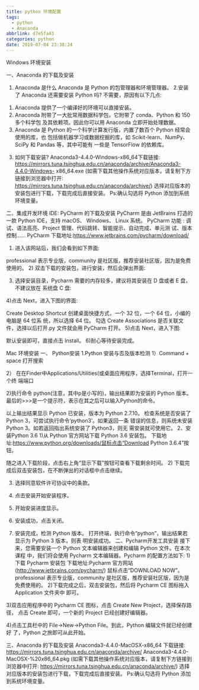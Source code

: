 ```yaml
---
title: python 环境配置
tags:
  - python
  - Anaconda
abbrlink: d7e5fa43
categories: python
date: 2019-07-04 23:38:24
---
```

Windows 环境安装

一、Anaconda 的下载及安装
1. Anaconda 是什么
Anaconda 是 Python 的包管理器和环境管理器。
2.安装了 Anaconda 还需要安装 Python 吗?
不需要，原因有以下几点:
1) Anaconda 提供了一个编译好的环境可以直接安装。
2) Anaconda 附带了一大批常用数据科学包，它附带了 conda、Python 和 150 多个科学包 及其依赖项。因此你可以用 Anaconda 立即开始处理数据。
3) Anaconda 是 Python 的一个科学计算发行版，内置了数百个 Python 经常会使用的库，也 包括做机器学习或数据挖掘的库，如 Scikit-learn、NumPy、SciPy 和 Pandas 等，其中可能有 一些是 TensorFlow 的依赖库。
3. 如何下载安装?
Anaconda3-4.4.0-Windows-x86_64下载链接:
https://mirrors.tuna.tsinghua.edu.cn/anaconda/archive/Anaconda3-4.4.0-Windows-
x86_64.exe
(如需下载其他操作系统对应版本，请复制下方链接到浏览器中打开: https://mirrors.tuna.tsinghua.edu.cn/anaconda/archive/)
选择对应版本的安装包进行下载，下载完成后直接安装。 Ps:确认勾选将 Python 添加到系统环境变量。

二、集成开发环境 IDE: PyCharm 的下载及安装
PyCharm 是由 JetBrains 打造的一款 Python IDE，支持 macOS、 Windows、 Linux 系统。 PyCharm 功能 : 调试、语法高亮、Project 管理、代码跳转、智能提示、自动完成、单元测 试、版本控制......
PyCharm 下载地址:https://www.jetbrains.com/pycharm/download/
1) 进入该网站后，我们会看到如下界面:

professional 表示专业版，community 是社区版，推荐安装社区版，因为是免费使用的。
2) 双击下载的安装包，进行安装，然后会弹出界面:

3) 选择安装目录，Pycharm 需要的内存较多，建议将其安装在 D 盘或者 E 盘，不建议放在 系统盘 C 盘:

4)点击 Next，进入下图的界面:

Create Desktop Shortcut 创建桌面快捷方式，一个 32 位，一个 64 位，小编的电脑是 64 位系 统，所以选择 64 位。
勾选 Create Associations 是否关联文件，选择以后打开.py 文件就会用 PyCharm 打开。
5)点击 Next，进入下图:

默认安装即可，直接点击 Install。 6)耐心等待安装完成。


Mac 环境安装
一、 Python安装
1.Python 安装与否及版本检测
1）Command + space 打开搜索

 2） 在在Finder中Applications/Utilities(或桌面应用程序，选择Terminal，打开一个终 端端口

2)执行命令 python(注意，其中p是小写的)，输出结果即为安装的
Python 版本。最后的>>>是一个提示符，表示在其之后可以输入Python的命令。

以上输出结果显示 Python 已安装，版本为 Python 2.7.10。
检查系统是否安装了 Python 3，可尝试执行命令‘python3’。如果返回一条 错误的信息，则系统未安装 Python 3。如若返回指出系统安装了 Python3，则无 需安装就可使用它。
2、安装Python 3.6
1)从 Python 官方网站下载 Python 3.6 安装包。
下载地址:https://www.python.org/downloads/鼠标点击“Download Python 3.6.4”按钮。

随之进入下载阶段，点击右上角“显示下载”按钮可查看下载剩余时间。
2) 下载完成后双击安装包，在不断弹出的对话框中点击继续。

3) 选择同意软件许可协议中的条款。

4) 点击安装开始安装程序。

5) 开始安装进度显示。

6) 安装成功，点击关闭。

7) 安装完成，检测 Python 版本。
打开终端，执行命令“python”，输出结果若显示为 Python 3 版本，则表 明安装成功。
二、Pycharm开发工具安装
接下来，您需要安装一个 Python 文本编辑器来创建和编辑 Python 文件。在本次课程 中，我们将会使用 Pycharm 文本编辑器。Pycharm 的配置方法如下:
1)下载 Pycharm 安装包
下载地址:Pycharm 官方网站(http://www.jetbrains.com/pycharm/) 鼠标点击“DOWNLOAD NOW”。
professional 表示专业版，community 是社区版，推荐安装社区版，因为是免费使用的。
2)下载完成之后，双击安装包，然后将 Pycharm CE 图标拖入 Application 文件夹中 即可。

3)双击应用程序中的 Pycharm CE 图标，点击 Create New Project，选择保存路径， 点击 Create 即可，一个新的 Project 已经创建好编辑器。

4)点击工具栏中的 File->New->Python File。到此，Python 编辑文件就已经创建好 了，Python 之旅即可从此开始。

三、Anaconda 的下载及安装
Anaconda3-4.4.0-MacOSX-x86_64 下载链接:
https://mirrors.tuna.tsinghua.edu.cn/anaconda/archive/
Anaconda3-4.4.0-MacOSX-%20x86_64.pkg
(如需下载其他操作系统对应版本，请复制下方链接到浏览器中打开: https://mirrors.tuna.tsinghua.edu.cn/anaconda/archive/)
选择对应版本的安装包进行下载，下载完成后直接安装。 Ps:确认勾选将 Python 添加到系统环境变量。